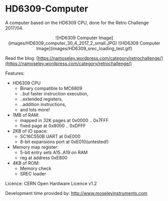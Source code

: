 # HD6309-Computer
A computer based on the HD6309 CPU, done for the Retro Challenge 2017/04.

<p align="center">
![HD6309 Computer Image](images/HD6309_computer_30_4_2017_2_small.JPG)
![HD6309 Computer Image](images/HD6309_srec_loading_test.gif)
</p>

Read the blog: [https://namoseley.wordpress.com/category/retrochallenge/](https://namoseley.wordpress.com/category/retrochallenge/)

Features:
* HD6309 CPU
	* Binary compatible to MC6809
	* ..but faster instruction execution,
	* ..extended registers,
	* ..addition instructions,
	* and lots more!
* 1MB of RAM:
    * mapped in 32K pages at 0x0000 .. 0x7FFF
    * fixed page at 0x8000 .. 0xDFFF
* 2KB of IO space:
    * SC16C550B UART at 0xE000
    * 8-bit expansions port at 0xE010(untested!)
* Memory map register:
    * 5-bit entry sets A15..A19 on RAM
    * reg at address 0xE800
* 4KB of ROM:
    * Memory check
    * SREC loader

Licence: CERN Open Hardware Licence v1.2

Development time provided by: http://www.moseleyinstruments.com
